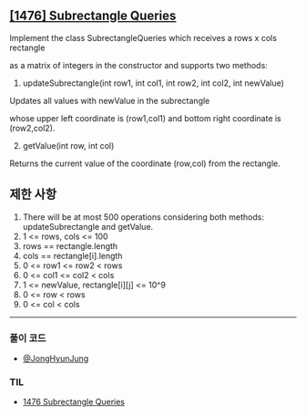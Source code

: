 ## [[1476] Subrectangle Queries](https://leetcode.com/problems/subrectangle-queries/)

Implement the class SubrectangleQueries which receives a rows x cols rectangle 

as a matrix of integers in the constructor and supports two methods:

1. updateSubrectangle(int row1, int col1, int row2, int col2, int newValue)

Updates all values with newValue in the subrectangle

whose upper left coordinate is (row1,col1) and bottom right coordinate is (row2,col2).

2. getValue(int row, int col)

Returns the current value of the coordinate (row,col) from the rectangle.


## 제한 사항

1. There will be at most 500 operations considering both methods: updateSubrectangle and getValue.
2. 1 <= rows, cols <= 100
3. rows == rectangle.length
4. cols == rectangle[i].length
5. 0 <= row1 <= row2 < rows
6. 0 <= col1 <= col2 < cols
7. 1 <= newValue, rectangle[i][j] <= 10^9
8. 0 <= row < rows
9. 0 <= col < cols

***

### 풀이 코드

- [@JongHyunJung](https://github.com/viaunixue/algorithm-study/blob/main/leetcode/medium/1476/jjh.py)

### TIL

* [1476 Subrectangle Queries](https://almond0115.tistory.com/entry/)